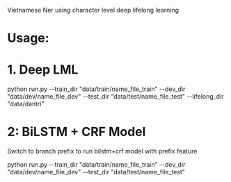 Vietnamese Ner using character level deep lifelong learning
# Usage: 
# 1. Deep LML
python run.py --train_dir "data/train/name_file_train" --dev_dir "data/dev/name_file_dev" --test_dir "data/test/name_file_test" --lifelong_dir "data/dantri"
# 2: BiLSTM + CRF Model
Switch to branch prefix to run bilstm+crf model with prefix feature

python run.py --train_dir "data/train/name_file_train" --dev_dir "data/dev/name_file_dev" --test_dir "data/test/name_file_test"
